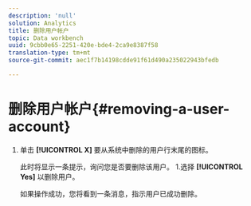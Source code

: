 ```yaml
---
description: 'null'
solution: Analytics
title: 删除用户帐户
topic: Data workbench
uuid: 9cbb0e65-2251-420e-bde4-2ca9e8387f58
translation-type: tm+mt
source-git-commit: aec1f7b14198cdde91f61d490a235022943bfedb

---
```



# 删除用户帐户{#removing-a-user-account}

1. 单击 **[!UICONTROL X]** 要从系统中删除的用户行末尾的图标。

   此时将显示一条提示，询问您是否要删除该用户。 1.选择 **[!UICONTROL Yes]** 以删除用户。

   如果操作成功，您将看到一条消息，指示用户已成功删除。